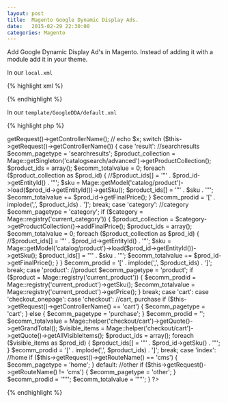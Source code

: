 ```yaml
---
layout: post
title:  Magento Google Dynamic Display Ads.
date:   2015-02-29 22:30:00
categories: Magento
---
```

Add Google Dynamic Display Ad's in Magento. Instead of adding it with a module add it in your theme.


In our `local.xml`

{% highlight xml %}
<?xml version="1.0" encoding="UTF-8"?>
<layout>
  <default>
    <reference name="head">
      <!-- Google Dynamic Display Ads -->
      <block type="core/template" template="GoogleDDA/default.phtml" after="+"/>
    </reference>
  </default>
</layout>
{% endhighlight %}


In our `template/GoogleDDA/default.xml`

{% highlight php %}
<!--
===============================================================
=================  Google Dynamic Display Ads  ================
===============================================================
-->
<?php
$ecomm_pagetype = 'other';
$ecomm_prodid = '""';
$ecomm_totalvalue = '""';

// $x = $this->getRequest()->getControllerName();
// echo $x;

switch ($this->getRequest()->getControllerName()) {
  case 'result':
  //searchresults
  $ecomm_pagetype = 'searchresults';
  $product_collection = Mage::getSingleton('catalogsearch/advanced')->getProductCollection();
  $product_ids = array();
  $ecomm_totalvalue = 0;
  foreach ($product_collection as $prod_id) {
    //$product_ids[] = '"' . $prod_id->getEntityId() . '"';
    $sku = Mage::getModel('catalog/product')->load($prod_id->getEntityId())->getSku();
    $product_ids[] = '"' . $sku . '"';
    $ecomm_totalvalue += $prod_id->getFinalPrice();
  }

  $ecomm_prodid = '[' . implode(',', $product_ids) . ']';
  break;
  case 'category':
  //category
  $ecomm_pagetype = 'category';
  if ($category = Mage::registry('current_category')) {
    $product_collection = $category->getProductCollection()->addFinalPrice();
    $product_ids = array();
    $ecomm_totalvalue = 0;
    foreach ($product_collection as $prod_id) {
      //$product_ids[] = '"' . $prod_id->getEntityId() . '"';
      $sku = Mage::getModel('catalog/product')->load($prod_id->getEntityId())->getSku();
      $product_ids[] = '"' . $sku . '"';
      $ecomm_totalvalue += $prod_id->getFinalPrice();
    }
  }

  $ecomm_prodid = '[' . implode(',', $product_ids) . ']';
  break;
  case 'product':
  //product
  $ecomm_pagetype = 'product';
  if ($product = Mage::registry('current_product')) {
    $ecomm_prodid = Mage::registry('current_product')->getSku();
    $ecomm_totalvalue = Mage::registry('current_product')->getPrice();
  }

  break;
  case 'cart':
  case 'checkout_onepage':
  case 'checkout':
  //cart, purchase
  if ($this->getRequest()->getControllerName() == 'cart') {
    $ecomm_pagetype = 'cart';
  } else {
    $ecomm_pagetype = 'purchase';
  }

  $ecomm_prodid = '';
  $ecomm_totalvalue = Mage::helper('checkout/cart')->getQuote()->getGrandTotal();
  $visible_items = Mage::helper('checkout/cart')->getQuote()->getAllVisibleItems();
  $product_ids = array();
  foreach ($visible_items as $prod_id) {
    $product_ids[] = '"' . $prod_id->getSku() . '"';
  }

  $ecomm_prodid = '[' . implode(',', $product_ids) . ']';
  break;
  case 'index':
  //home
  if ($this->getRequest()->getRouteName() == 'cms') {
    $ecomm_pagetype = 'home';
  }
  default:
  //other
  if ($this->getRequest()->getRouteName() != 'cms') {
    $ecomm_pagetype = 'other';
  }

  $ecomm_prodid = '""';
  $ecomm_totalvalue = '""';
}
?>

<script type="text/javascript">
var google_tag_params = {
  ecomm_prodid: '<?php echo $ecomm_prodid; ?>', (=SKU)
  ecomm_pagetype: '<?php echo $ecomm_pagetype; ?>',
  ecomm_totalvalue: '<?php echo $ecomm_totalvalue; ?>',
};
</script>
{% endhighlight %}
